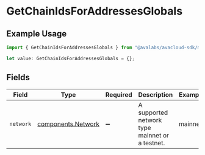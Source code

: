 # GetChainIdsForAddressesGlobals

## Example Usage

```typescript
import { GetChainIdsForAddressesGlobals } from "@avalabs/avacloud-sdk/models/operations";

let value: GetChainIdsForAddressesGlobals = {};
```

## Fields

| Field                                                    | Type                                                     | Required                                                 | Description                                              | Example                                                  |
| -------------------------------------------------------- | -------------------------------------------------------- | -------------------------------------------------------- | -------------------------------------------------------- | -------------------------------------------------------- |
| `network`                                                | [components.Network](../../models/components/network.md) | :heavy_minus_sign:                                       | A supported network type mainnet or a testnet.           | mainnet                                                  |